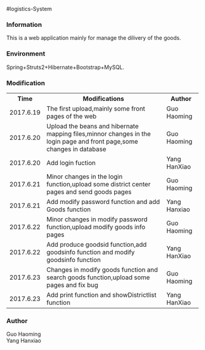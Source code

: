 #logistics-System
<h3>Information</h3>
<p>This is a web application mainly for manage the dilivery of the goods. </p>

<h3>Environment</h3>
<p>Spring+Struts2+Hibernate+Bootstrap+MySQL.</p>

<h3>Modification</h3>
<table>
<tr>
<th>Time</th>
<th>Modifications</th>
<th>Author</th>
</tr>
<tr>
<td>2017.6.19</td>
<td>The first upload,mainly some front pages of the web</td>
<td>Guo Haoming</td>
</tr>
<tr>
<td>2017.6.20</td>
<td>Upload the beans and hibernate mapping files,minnor changes in the login page and front page,some changes in database</td>
<td>Guo Haoming</td>
</tr>
<tr>
<td>2017.6.20</td>
<td>Add login fuction</td>
<td>Yang HanXiao</td>
</tr>
<tr>
<td>2017.6.21</td>
<td>Minor changes in the login function,upload some district center pages and send goods pages</td>
<td>Guo Haoming</td>
</tr>
<tr>
<td>2017.6.21</td>
<td>Add modify password function and add Goods function</td>
<td>Yang Hanxiao</td>
</tr>
<tr>
<td>2017.6.22</td>
<td>Minor changes in modify password function,upload modify goods info pages</td>
<td>Guo Haoming</td>
</tr>
<tr>
<td>2017.6.22</td>
<td>Add produce goodsid function,add goodsinfo function and modify goodsinfo function</td>
<td>Yang HanXiao</td>
</tr>
<tr>
<td>2017.6.23</td>
<td>Changes in modify goods function and search goods function,upload some pages and fix bug</td>
<td>Guo Haoming</td>
</tr>
<tr>
<td>2017.6.23</td>
<td>Add print function and showDistrictlist function</td>
<td>Yang HanXiao</td>
</tr>
</table>

<h3>Author</h3>
<p>
Guo Haoming<br/>
Yang Hanxiao<br/>
</p>
